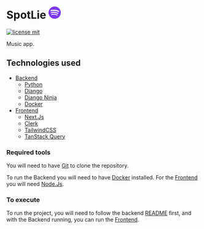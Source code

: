 # SpotLie ![Logo](./.github/media/logo.png)

[![license mit](https://img.shields.io/badge/licence-MIT-7C3AED)](LICENSE)

Music app.

## Technologies used

- [Backend](/backend/)
  - [Python](https://www.python.org/)
  - [Django](https://www.djangoproject.com/)
  - [Django Ninja](https://django-ninja.rest-framework.com/)
  - [Docker](https://www.docker.com/)
- [Frontend](/frontend/)
  - [Next.Js](https://nextjs.org/)
  - [Clerk](https://clerk.com/)
  - [TailwindCSS](https://tailwindcss.com/)
  - [TanStack Query](https://tanstack.com/query/latest/)

### Required tools

You will need to have [Git](https://git-scm.com) to clone the repository.

To run the Backend you will need to have [Docker](https://www.docker.com/) installed. For the [Frontend](/frontend/) you will need [Node.Js](https://nodejs.org/).

### To execute

To run the project, you will need to follow the backend [README](/backend/README.md) first, and with the Backend running, you can run the [Frontend](/frontend/).
